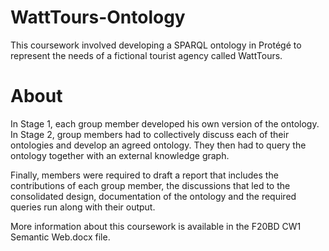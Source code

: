 ﻿# WattTours-Ontology
This coursework involved developing a SPARQL ontology in Protégé to represent the needs of a fictional tourist agency called WattTours.

# About
In Stage 1, each group member developed his own version of the ontology.
In Stage 2, group members had to collectively discuss each of their ontologies and develop an agreed ontology. They then had to query the ontology together with an external knowledge graph.

Finally, members were required to draft a report that includes the contributions of each group member, the discussions that led to the consolidated design, documentation of the ontology and the required queries run along with their output.

More information about this coursework is available in the F20BD CW1 Semantic Web.docx file.
